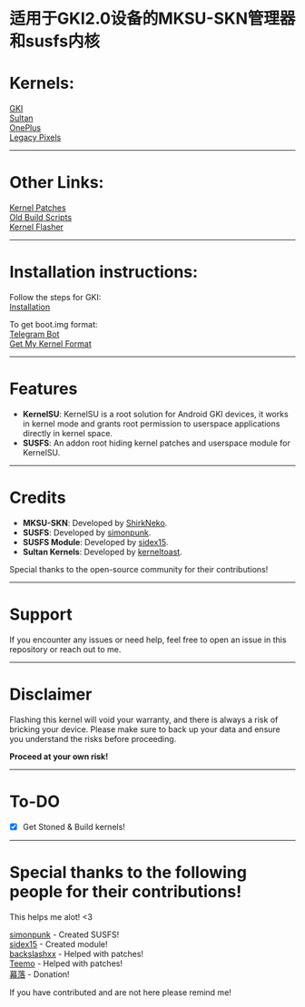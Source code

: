 # 适用于GKI2.0设备的MKSU-SKN管理器和susfs内核

# Kernels:
 
[GKI](https://github.com/WildPlusKernel/GKI_KernelSU_SUSFS)  
[Sultan](https://github.com/WildPlusKernel/Sultan_KernelSU_SUSFS)  
[OnePlus](https://github.com/WildPlusKernel/OnePlus_KernelSU_SUSFS)  
[Legacy Pixels](https://github.com/WildPlusKernel/Pixel_KernelSU_SUSFS)  

---

# Other Links:

[Kernel Patches](https://github.com/WildPlusKernel/kernel_patches)  
[Old Build Scripts](https://github.com/TheWildJames/kernel_build_scripts)  
[Kernel Flasher](https://github.com/capntrips/KernelFlasher/releases)  

---

# Installation instructions: 

Follow the steps for GKI:  
[Installation](https://kernelsu.org/guide/installation.html)

To get boot.img format:  
[Telegram Bot](https://t.me/wildpluskernel/22076)  
[Get My Kernel Format](https://github.com/TheWildJames/Get_My_Kernel_Format)

---

# Features

- **KernelSU**: KernelSU is a root solution for Android GKI devices, it works in kernel mode and grants root permission to userspace applications directly in kernel space.
- **SUSFS**: An addon root hiding kernel patches and userspace module for KernelSU.

---

# Credits

- **MKSU-SKN**: Developed by [ShirkNeko](https://github.com/ShirkNeko/KernelSU).  
- **SUSFS**: Developed by [simonpunk](https://gitlab.com/simonpunk/susfs4ksu.git).
- **SUSFS Module**: Developed by [sidex15](https://github.com/sidex15).
- **Sultan Kernels**: Developed by [kerneltoast](https://github.com/kerneltoast).

Special thanks to the open-source community for their contributions!

---

# Support

If you encounter any issues or need help, feel free to open an issue in this repository or reach out to me.

---

# Disclaimer

Flashing this kernel will void your warranty, and there is always a risk of bricking your device. Please make sure to back up your data and ensure you understand the risks before proceeding.

**Proceed at your own risk!**

---

# To-DO

- [X] Get Stoned & Build kernels!

---


# Special thanks to the following people for their contributions!
This helps me alot! <3

[simonpunk](https://gitlab.com/simonpunk/susfs4ksu.git) - Created SUSFS!  
[sidex15](https://github.com/sidex15) - Created module!  
[backslashxx](https://github.com/backslashxx) - Helped with patches!  
[Teemo](https://github.com/liqideqq) - Helped with patches!  
[幕落](https://github.com/MuLuo688) - Donation!

If you have contributed and are not here please remind me!

